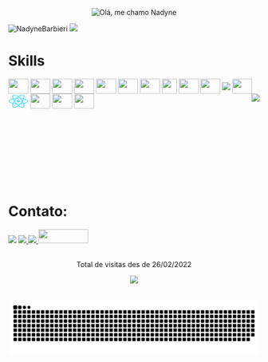 <p align="center">
  <img src="https://github.com/NadyneBarbieri/NadyneBarbieri/blob/main/assets/nadyne.gif" alt="Olá, me chamo Nadyne">
</p>
<div>
  <img height="180em" width="500px" src="https://github-readme-stats.vercel.app/api?username=NadyneBarbieri&show_icons=true&locale=en&theme=react" alt="NadyneBarbieri"/>
  <img height="180em"  src="https://github-readme-stats.vercel.app/api/top-langs/?username=NadyneBarbieri&layout=compact&langs_count=7&theme=react"/>
  <br clear="both">
  
</div>
 
<h1> Skills </h1 >
<div  height="200px" width="200px">
  <img align="center" height="30px" width="40px" src="https://cdn.jsdelivr.net/gh/devicons/devicon/icons/html5/html5-original.svg" width="30" height="30" />
  <img align="center" height="30px" width="40px" src="https://cdn.jsdelivr.net/gh/devicons/devicon/icons/css3/css3-original.svg" width="30" height="30"/>
  <img align="center" height="30px" width="40px" src="https://cdn.jsdelivr.net/gh/devicons/devicon/icons/javascript/javascript-original.svg" width="30" height="30"/>
  <img align="center" height="30px" width="40px" src="https://cdn.jsdelivr.net/gh/devicons/devicon/icons/typescript/typescript-original.svg" height="30"/>
  <img align="center" height="30px" width="40px" src="https://cdn.jsdelivr.net/gh/devicons/devicon/icons/java/java-original.svg" width="30" height="30" />
  <img align="center" height="30px" width="40px" src="https://cdn.jsdelivr.net/gh/devicons/devicon/icons/spring/spring-original.svg" width="30" height="30"/>
  <img align="center" height="30px" width="40px" src="https://cdn.jsdelivr.net/gh/devicons/devicon/icons/mysql/mysql-original.svg" width="30" height="30"/>
  <img align="center" height="30px"  src="https://raw.githubusercontent.com/isocpp/logos/master/cpp_logo.png" width="30" height="30"/>
  <img align="center" height="30px" width="40px"  src="https://cdn.worldvectorlogo.com/logos/visual-studio-code-1.svg" />
  <img align="center" height="30px" width="40px" src="https://cdn.worldvectorlogo.com/logos/git-bash.svg" />
  <img align="center" height="30px width="40" src="https://cdn.jsdelivr.net/gh/devicons/devicon/icons/angularjs/angularjs-original.svg" />
  <img align="center" height="30px" width="40px" src="https://cdn.jsdelivr.net/gh/devicons/devicon/icons/python/python-original.svg" />
  <img align="center" height="30px" width="40px" src="https://raw.githubusercontent.com/devicons/devicon/master/icons/react/react-original.svg" />
  <img align="center" height="30px" width="40px" src="https://cdn.jsdelivr.net/gh/devicons/devicon/icons/figma/figma-original.svg" />
  <img align="center" height="30px" width="40px" src="https://cdn.jsdelivr.net/gh/devicons/devicon/icons/nodejs/nodejs-original.svg" />
  <img align="center" height="30px" width="40px" src="https://cdn.worldvectorlogo.com/logos/postman.svg" />
  <img align="right" height="180px"  src="https://media.giphy.com/media/OpzPFEqd44SYAIFrs6/giphy.gif">
 
 </div>
<br clear="both">
 <h1>Contato:</h1>
 <div  height="200px" width="200px"> 
  <a target="_blank" href="https://www.instagram.com/nadyenebarbieri/" target="_blank">
    <img src="https://img.shields.io/badge/-Instagram-%23E4405F?style=for-the-badge&logo=instagram&logoColor=white" target="_blank"></a>
  <a target="_blank" href = "mailto:barbierinadyne@gmail.com">
    <img src="https://img.shields.io/badge/-Gmail-%23333?style=for-the-badge&logo=gmail&logoColor=white" target="_blank">
  </a>
  <a target="_blank" href="https://www.linkedin.com/in/nadynebarbieri" target="_blank">
    <img src="https://img.shields.io/badge/-LinkedIn-%230077B5?style=for-the-badge&logo=linkedin&logoColor=white" target="_blank">
  </a> 
  <a href="https://discord.com/#5421" target="_blank">
  <img width="100" height="28" src="https://img.shields.io/badge/Discord-7289DA?style=for-the-badge&logo=discord&logoColor=white"/>
  </a>
</div>

<div >
  <br clear="both">
<p align="center" margin="300px"> Total de visitas des de 26/02/2022 </p>
  
<p align="center"> 
  <img src="https://profile-counter.glitch.me/NadyneBarbieri/count.svg" />
</p>
</div>
<br clear="both">

<img src="https://raw.githubusercontent.com/NadyneBarbieri/NadyneBarbieri/output/snake.svg" alt="Snake animation" />

